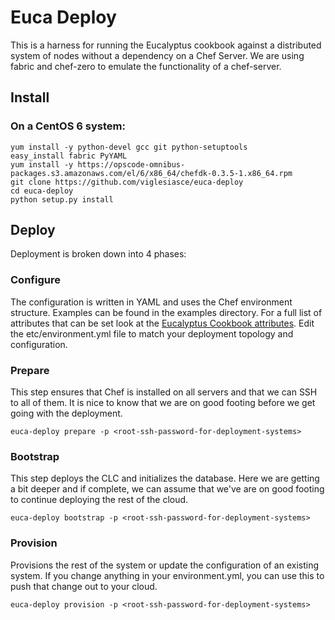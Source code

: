 # Euca Deploy

This is a harness for running the Eucalyptus cookbook against a distributed system of nodes without a dependency on a Chef Server. We are using fabric and chef-zero to emulate the functionality of a chef-server. 

## Install

### On a CentOS 6 system:

    yum install -y python-devel gcc git python-setuptools
    easy_install fabric PyYAML
    yum install -y https://opscode-omnibus-packages.s3.amazonaws.com/el/6/x86_64/chefdk-0.3.5-1.x86_64.rpm
    git clone https://github.com/viglesiasce/euca-deploy
    cd euca-deploy
    python setup.py install
    
## Deploy
Deployment is broken down into 4 phases:

### Configure
The configuration is written in YAML and uses the Chef environment structure. Examples can be found in the examples directory. For a full list of attributes that can be set look at the [Eucalyptus Cookbook attributes](https://github.com/eucalyptus/eucalyptus-cookbook/blob/testing/attributes/default.rb). Edit the etc/environment.yml file to match your deployment topology and configuration.

### Prepare
This step ensures that Chef is installed on all servers and that we can SSH to all of them. It is nice to know that we are on good footing before we get going with the deployment.

    euca-deploy prepare -p <root-ssh-password-for-deployment-systems>

### Bootstrap
This step deploys the CLC and initializes the database. Here we are getting a bit deeper and if complete, we can assume that we've are on good footing to continue deploying the rest of the cloud.

    euca-deploy bootstrap -p <root-ssh-password-for-deployment-systems>
  
### Provision
Provisions the rest of the system or update the configuration of an existing system. If you change anything in your environment.yml, you can use this to push that change out to your cloud.

    euca-deploy provision -p <root-ssh-password-for-deployment-systems>
    
    
    
    
    
